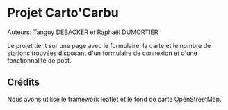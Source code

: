 # Projet Carto'Carbu

Auteurs: Tanguy DEBACKER et Raphaël DUMORTIER

Le projet tient sur une page avec le formulaire, la carte et le nombre de stations trouvées disposant d'un formulaire de connexion et d'une fonctionnalité de post.

## Crédits
Nous avons utilisé le framework leaflet et le fond de carte OpenStreetMap.
